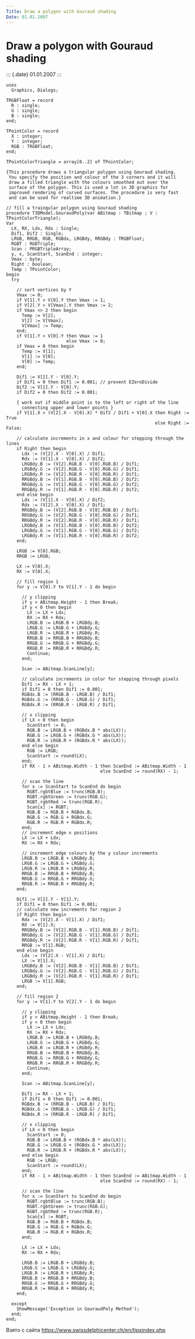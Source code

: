 ```yaml
---
Title: Draw a polygon with Gouraud shading
Date: 01.01.2007
---
```



Draw a polygon with Gouraud shading
===================================

::: {.date}
01.01.2007
:::

    uses
      Graphics, Dialogs;
     
    TRGBFloat = record
      R : single;
      G : single;
      B : single;
    end;
     
    TPointColor = record
      X : integer;
      Y : integer;
      RGB : TRGBFloat;
    end;
     
    TPointColorTriangle = array[0..2] of TPointColor;
     
    {This procedure draws a triangular polygon using Gouraud shading. 
     You specify the position and colour of the 3 corners and it will
     draw a filled triangle with the colours smoothed out over the 
     surface of the polygon. This is used a lot in 3D graphics for
     improved rendering of curved surfaces. The procedure is very fast 
     and can be used for realtime 3D animation.}
     
    // fill a traingular polygon using Gouraud shading
    procedure T3DModel.GouraudPoly(var ABitmap : TBitmap ; V : TPointColorTriangle);
    Var
      LX, RX, Ldx, Rdx : Single;
      Dif1, Dif2 : Single;
      LRGB, RRGB, RGB, RGBdx, LRGBdy, RRGBdy : TRGBFloat;
      RGBT : RGBTriple;                      
      Scan : PRGBTripleArray;
      y, x, ScanStart, ScanEnd : integer;
      Vmax : byte;
      Right : boolean;
      Temp : TPointColor;
    begin
      try
     
        // sort vertices by Y
        Vmax := 0;
        if V[1].Y > V[0].Y then Vmax := 1;
        if V[2].Y > V[Vmax].Y then Vmax := 2;
        if Vmax <> 2 then begin
          Temp := V[2];
          V[2] := V[Vmax];
          V[Vmax] := Temp;
        end;
        if V[1].Y > V[0].Y then Vmax := 1 
                           else Vmax := 0;
        if Vmax = 0 then begin
          Temp := V[1];
          V[1] := V[0];
          V[0] := Temp;
        end;
     
        Dif1 := V[2].Y - V[0].Y;
        if Dif1 = 0 then Dif1 := 0.001; // prevent EZeroDivide
        Dif2 := V[1].Y - V[0].Y;
        if Dif2 = 0 then Dif2 := 0.001;
     
        { work out if middle point is to the left or right of the line
          connecting upper and lower points }
        if V[1].X > (V[2].X - V[0].X) * Dif2 / Dif1 + V[0].X then Right := True
                                                             else Right := False;
     
        // calculate increments in x and colour for stepping through the lines
        if Right then begin
          Ldx := (V[2].X - V[0].X) / Dif1;
          Rdx := (V[1].X - V[0].X) / Dif2;
          LRGBdy.B := (V[2].RGB.B - V[0].RGB.B) / Dif1;
          LRGBdy.G := (V[2].RGB.G - V[0].RGB.G) / Dif1;
          LRGBdy.R := (V[2].RGB.R - V[0].RGB.R) / Dif1;
          RRGBdy.B := (V[1].RGB.B - V[0].RGB.B) / Dif2;
          RRGBdy.G := (V[1].RGB.G - V[0].RGB.G) / Dif2;
          RRGBdy.R := (V[1].RGB.R - V[0].RGB.R) / Dif2;
        end else begin
          Ldx := (V[1].X - V[0].X) / Dif2;
          Rdx := (V[2].X - V[0].X) / Dif1;
          RRGBdy.B := (V[2].RGB.B - V[0].RGB.B) / Dif1;
          RRGBdy.G := (V[2].RGB.G - V[0].RGB.G) / Dif1;
          RRGBdy.R := (V[2].RGB.R - V[0].RGB.R) / Dif1;
          LRGBdy.B := (V[1].RGB.B - V[0].RGB.B) / Dif2;
          LRGBdy.G := (V[1].RGB.G - V[0].RGB.G) / Dif2;
          LRGBdy.R := (V[1].RGB.R - V[0].RGB.R) / Dif2;
        end;
     
        LRGB := V[0].RGB;
        RRGB := LRGB;
     
        LX := V[0].X;
        RX := V[0].X;
     
        // fill region 1
        for y := V[0].Y to V[1].Y - 1 do begin
     
          // y clipping
          if y > ABitmap.Height - 1 then Break;
          if y < 0 then begin
            LX := LX + Ldx;
            RX := RX + Rdx;
            LRGB.B := LRGB.B + LRGBdy.B;
            LRGB.G := LRGB.G + LRGBdy.G;
            LRGB.R := LRGB.R + LRGBdy.R;
            RRGB.B := RRGB.B + RRGBdy.B;
            RRGB.G := RRGB.G + RRGBdy.G;
            RRGB.R := RRGB.R + RRGBdy.R;
            Continue;
          end;
     
          Scan := ABitmap.ScanLine[y];
     
          // calculate increments in color for stepping through pixels
          Dif1 := RX - LX + 1;
          if Dif1 = 0 then Dif1 := 0.001;
          RGBdx.B := (RRGB.B - LRGB.B) / Dif1;
          RGBdx.G := (RRGB.G - LRGB.G) / Dif1;
          RGBdx.R := (RRGB.R - LRGB.R) / Dif1;
     
          // x clipping
          if LX < 0 then begin
            ScanStart := 0;
            RGB.B := LRGB.B + (RGBdx.B * abs(LX));
            RGB.G := LRGB.G + (RGBdx.G * abs(LX));
            RGB.R := LRGB.R + (RGBdx.R * abs(LX));
          end else begin
            RGB := LRGB;
            ScanStart := round(LX);
          end;
          if RX - 1 > ABitmap.Width - 1 then ScanEnd := ABitmap.Width - 1
                                        else ScanEnd := round(RX) - 1;
     
          // scan the line
          for x := ScanStart to ScanEnd do begin
            RGBT.rgbtBlue := trunc(RGB.B);
            RGBT.rgbtGreen := trunc(RGB.G);
            RGBT.rgbtRed := trunc(RGB.R);
            Scan[x] := RGBT;
            RGB.B := RGB.B + RGBdx.B;
            RGB.G := RGB.G + RGBdx.G;
            RGB.R := RGB.R + RGBdx.R;
          end;
          // increment edge x positions
          LX := LX + Ldx;
          RX := RX + Rdx;
     
          // increment edge colours by the y colour increments
          LRGB.B := LRGB.B + LRGBdy.B;
          LRGB.G := LRGB.G + LRGBdy.G;
          LRGB.R := LRGB.R + LRGBdy.R;
          RRGB.B := RRGB.B + RRGBdy.B;
          RRGB.G := RRGB.G + RRGBdy.G;
          RRGB.R := RRGB.R + RRGBdy.R;
        end;
     
        Dif1 := V[2].Y - V[1].Y;
        if Dif1 = 0 then Dif1 := 0.001;
        // calculate new increments for region 2
        if Right then begin
          Rdx := (V[2].X - V[1].X) / Dif1;
          RX := V[1].X;
          RRGBdy.B := (V[2].RGB.B - V[1].RGB.B) / Dif1;
          RRGBdy.G := (V[2].RGB.G - V[1].RGB.G) / Dif1;
          RRGBdy.R := (V[2].RGB.R - V[1].RGB.R) / Dif1;
          RRGB := V[1].RGB;
        end else begin
          Ldx := (V[2].X - V[1].X) / Dif1;
          LX := V[1].X;
          LRGBdy.B := (V[2].RGB.B - V[1].RGB.B) / Dif1;
          LRGBdy.G := (V[2].RGB.G - V[1].RGB.G) / Dif1;
          LRGBdy.R := (V[2].RGB.R - V[1].RGB.R) / Dif1;
          LRGB := V[1].RGB;
        end;
     
        // fill region 2
        for y := V[1].Y to V[2].Y - 1 do begin
     
          // y clipping
          if y > ABitmap.Height - 1 then Break;
          if y < 0 then begin
            LX := LX + Ldx;
            RX := RX + Rdx;
            LRGB.B := LRGB.B + LRGBdy.B;
            LRGB.G := LRGB.G + LRGBdy.G;
            LRGB.R := LRGB.R + LRGBdy.R;
            RRGB.B := RRGB.B + RRGBdy.B;
            RRGB.G := RRGB.G + RRGBdy.G;
            RRGB.R := RRGB.R + RRGBdy.R;
            Continue;
          end;
     
          Scan := ABitmap.ScanLine[y];
     
          Dif1 := RX - LX + 1;
          if Dif1 = 0 then Dif1 := 0.001;
          RGBdx.B := (RRGB.B - LRGB.B) / Dif1;
          RGBdx.G := (RRGB.G - LRGB.G) / Dif1;
          RGBdx.R := (RRGB.R - LRGB.R) / Dif1;
     
          // x clipping
          if LX < 0 then begin
            ScanStart := 0;
            RGB.B := LRGB.B + (RGBdx.B * abs(LX));
            RGB.G := LRGB.G + (RGBdx.G * abs(LX));
            RGB.R := LRGB.R + (RGBdx.R * abs(LX));
          end else begin
            RGB := LRGB;
            ScanStart := round(LX);
          end;
          if RX - 1 > ABitmap.Width - 1 then ScanEnd := ABitmap.Width - 1
                                        else ScanEnd := round(RX) - 1;
     
          // scan the line
          for x := ScanStart to ScanEnd do begin
            RGBT.rgbtBlue := trunc(RGB.B);
            RGBT.rgbtGreen := trunc(RGB.G);
            RGBT.rgbtRed := trunc(RGB.R);
            Scan[x] := RGBT;
            RGB.B := RGB.B + RGBdx.B;
            RGB.G := RGB.G + RGBdx.G;
            RGB.R := RGB.R + RGBdx.R;
          end;
     
          LX := LX + Ldx;
          RX := RX + Rdx;
     
          LRGB.B := LRGB.B + LRGBdy.B;
          LRGB.G := LRGB.G + LRGBdy.G;
          LRGB.R := LRGB.R + LRGBdy.R;
          RRGB.B := RRGB.B + RRGBdy.B;
          RRGB.G := RRGB.G + RRGBdy.G;
          RRGB.R := RRGB.R + RRGBdy.R;
        end;
     
      except
        ShowMessage('Exception in GouraudPoly Method');
      end;
    end;

Взято с сайта <https://www.swissdelphicenter.ch/en/tipsindex.php>
